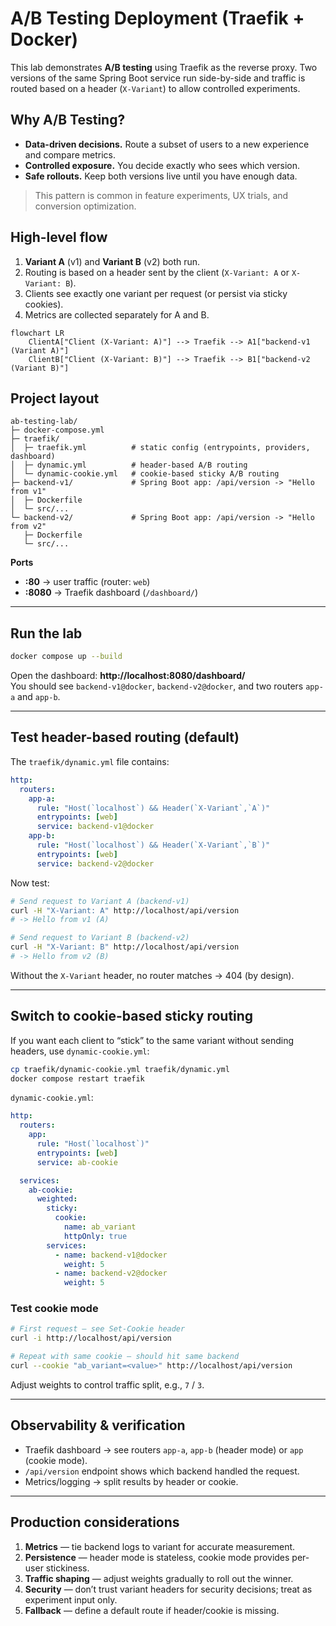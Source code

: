 # A/B Testing Deployment (Traefik + Docker)

This lab demonstrates **A/B testing** using Traefik as the reverse proxy. Two versions of the same Spring Boot service run side-by-side and traffic is routed based on a header (`X-Variant`) to allow controlled experiments.

## Why A/B Testing?

- **Data-driven decisions.** Route a subset of users to a new experience and compare metrics.
- **Controlled exposure.** You decide exactly who sees which version.
- **Safe rollouts.** Keep both versions live until you have enough data.

> This pattern is common in feature experiments, UX trials, and conversion optimization.

## High-level flow

1) **Variant A** (v1) and **Variant B** (v2) both run.
2) Routing is based on a header sent by the client (`X-Variant: A` or `X-Variant: B`).
3) Clients see exactly one variant per request (or persist via sticky cookies).
4) Metrics are collected separately for A and B.

```mermaid
flowchart LR
    ClientA["Client (X-Variant: A)"] --> Traefik --> A1["backend-v1 (Variant A)"]
    ClientB["Client (X-Variant: B)"] --> Traefik --> B1["backend-v2 (Variant B)"]
```

## Project layout

```
ab-testing-lab/
├─ docker-compose.yml
├─ traefik/
│  ├─ traefik.yml          # static config (entrypoints, providers, dashboard)
│  ├─ dynamic.yml          # header-based A/B routing
│  └─ dynamic-cookie.yml   # cookie-based sticky A/B routing
├─ backend-v1/             # Spring Boot app: /api/version -> "Hello from v1"
│  ├─ Dockerfile
│  └─ src/...
└─ backend-v2/             # Spring Boot app: /api/version -> "Hello from v2"
   ├─ Dockerfile
   └─ src/...
```

**Ports**
- **:80**  → user traffic (router: `web`)
- **:8080** → Traefik dashboard (`/dashboard/`)

---

## Run the lab

```bash
docker compose up --build
```

Open the dashboard: **http://localhost:8080/dashboard/**  
You should see `backend-v1@docker`, `backend-v2@docker`, and two routers `app-a` and `app-b`.

---

## Test header-based routing (default)

The `traefik/dynamic.yml` file contains:

```yaml
http:
  routers:
    app-a:
      rule: "Host(`localhost`) && Header(`X-Variant`,`A`)"
      entrypoints: [web]
      service: backend-v1@docker
    app-b:
      rule: "Host(`localhost`) && Header(`X-Variant`,`B`)"
      entrypoints: [web]
      service: backend-v2@docker
```

Now test:

```bash
# Send request to Variant A (backend-v1)
curl -H "X-Variant: A" http://localhost/api/version
# -> Hello from v1 (A)

# Send request to Variant B (backend-v2)
curl -H "X-Variant: B" http://localhost/api/version
# -> Hello from v2 (B)
```

Without the `X-Variant` header, no router matches → 404 (by design).

---

## Switch to cookie-based sticky routing

If you want each client to “stick” to the same variant without sending headers, use `dynamic-cookie.yml`:

```bash
cp traefik/dynamic-cookie.yml traefik/dynamic.yml
docker compose restart traefik
```

`dynamic-cookie.yml`:

```yaml
http:
  routers:
    app:
      rule: "Host(`localhost`)"
      entrypoints: [web]
      service: ab-cookie

  services:
    ab-cookie:
      weighted:
        sticky:
          cookie:
            name: ab_variant
            httpOnly: true
        services:
          - name: backend-v1@docker
            weight: 5
          - name: backend-v2@docker
            weight: 5
```

### Test cookie mode
```bash
# First request — see Set-Cookie header
curl -i http://localhost/api/version

# Repeat with same cookie — should hit same backend
curl --cookie "ab_variant=<value>" http://localhost/api/version
```

Adjust weights to control traffic split, e.g., `7` / `3`.

---

## Observability & verification

- Traefik dashboard → see routers `app-a`, `app-b` (header mode) or `app` (cookie mode).
- `/api/version` endpoint shows which backend handled the request.
- Metrics/logging → split results by header or cookie.

---

## Production considerations

1. **Metrics** — tie backend logs to variant for accurate measurement.
2. **Persistence** — header mode is stateless, cookie mode provides per-user stickiness.
3. **Traffic shaping** — adjust weights gradually to roll out the winner.
4. **Security** — don’t trust variant headers for security decisions; treat as experiment input only.
5. **Fallback** — define a default route if header/cookie is missing.
